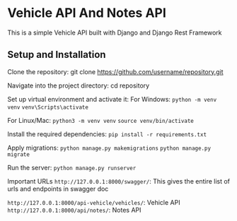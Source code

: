 
# Vehicle API And Notes API

This is a simple Vehicle API built with Django and Django Rest Framework


## Setup and Installation


Clone the repository:
git clone https://github.com/username/repository.git

Navigate into the project directory:
cd repository

Set up virtual environment and activate it:
For Windows:
`python -m venv venv`
`venv\Scripts\activate`

For Linux/Mac:
`python3 -m venv venv`
`source venv/bin/activate`

Install the required dependencies:
`pip install -r requirements.txt`

Apply migrations:
`python manage.py makemigrations`
`python manage.py migrate`

Run the server:
`python manage.py runserver`

Important URLs
`http://127.0.0.1:8000/swagger/`: This gives the entire list of urls and endpoints in swagger doc

`http://127.0.0.1:8000/api-vehicle/vehicles/`: Vehicle API
`http://127.0.0.1:8000/api/notes/`: Notes API
